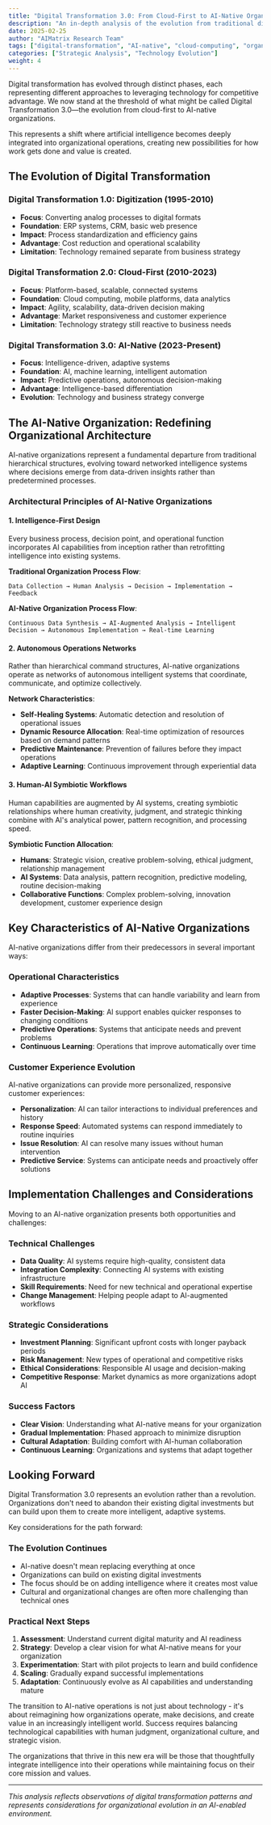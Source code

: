 ```yaml
---
title: "Digital Transformation 3.0: From Cloud-First to AI-Native Organizations"
description: "An in-depth analysis of the evolution from traditional digital transformation to AI-native organizational structures, exploring the strategic, technological, and cultural shifts defining the next generation of business"
date: 2025-02-25
author: "AIMatrix Research Team"
tags: ["digital-transformation", "AI-native", "cloud-computing", "organizational-change", "business-strategy", "technology-evolution", "enterprise-architecture"]
categories: ["Strategic Analysis", "Technology Evolution"]
weight: 4
---
```


Digital transformation has evolved through distinct phases, each representing different approaches to leveraging technology for competitive advantage. We now stand at the threshold of what might be called Digital Transformation 3.0—the evolution from cloud-first to AI-native organizations.

This represents a shift where artificial intelligence becomes deeply integrated into organizational operations, creating new possibilities for how work gets done and value is created.

## The Evolution of Digital Transformation

### Digital Transformation 1.0: Digitization (1995-2010)
- **Focus**: Converting analog processes to digital formats
- **Foundation**: ERP systems, CRM, basic web presence
- **Impact**: Process standardization and efficiency gains
- **Advantage**: Cost reduction and operational scalability
- **Limitation**: Technology remained separate from business strategy

### Digital Transformation 2.0: Cloud-First (2010-2023)
- **Focus**: Platform-based, scalable, connected systems
- **Foundation**: Cloud computing, mobile platforms, data analytics
- **Impact**: Agility, scalability, data-driven decision making
- **Advantage**: Market responsiveness and customer experience
- **Limitation**: Technology strategy still reactive to business needs

### Digital Transformation 3.0: AI-Native (2023-Present)
- **Focus**: Intelligence-driven, adaptive systems
- **Foundation**: AI, machine learning, intelligent automation
- **Impact**: Predictive operations, autonomous decision-making
- **Advantage**: Intelligence-based differentiation
- **Evolution**: Technology and business strategy converge

## The AI-Native Organization: Redefining Organizational Architecture

AI-native organizations represent a fundamental departure from traditional hierarchical structures, evolving toward networked intelligence systems where decisions emerge from data-driven insights rather than predetermined processes.

### Architectural Principles of AI-Native Organizations

#### 1. Intelligence-First Design
Every business process, decision point, and operational function incorporates AI capabilities from inception rather than retrofitting intelligence into existing systems.

**Traditional Organization Process Flow**:
```
Data Collection → Human Analysis → Decision → Implementation → Feedback
```

**AI-Native Organization Process Flow**:
```
Continuous Data Synthesis → AI-Augmented Analysis → Intelligent Decision → Autonomous Implementation → Real-time Learning
```

#### 2. Autonomous Operations Networks
Rather than hierarchical command structures, AI-native organizations operate as networks of autonomous intelligent systems that coordinate, communicate, and optimize collectively.

**Network Characteristics**:
- **Self-Healing Systems**: Automatic detection and resolution of operational issues
- **Dynamic Resource Allocation**: Real-time optimization of resources based on demand patterns
- **Predictive Maintenance**: Prevention of failures before they impact operations
- **Adaptive Learning**: Continuous improvement through experiential data

#### 3. Human-AI Symbiotic Workflows
Human capabilities are augmented by AI systems, creating symbiotic relationships where human creativity, judgment, and strategic thinking combine with AI's analytical power, pattern recognition, and processing speed.

**Symbiotic Function Allocation**:
- **Humans**: Strategic vision, creative problem-solving, ethical judgment, relationship management
- **AI Systems**: Data analysis, pattern recognition, predictive modeling, routine decision-making
- **Collaborative Functions**: Complex problem-solving, innovation development, customer experience design

## Key Characteristics of AI-Native Organizations

AI-native organizations differ from their predecessors in several important ways:

### Operational Characteristics
- **Adaptive Processes**: Systems that can handle variability and learn from experience
- **Faster Decision-Making**: AI support enables quicker responses to changing conditions  
- **Predictive Operations**: Systems that anticipate needs and prevent problems
- **Continuous Learning**: Operations that improve automatically over time

### Customer Experience Evolution
AI-native organizations can provide more personalized, responsive customer experiences:
- **Personalization**: AI can tailor interactions to individual preferences and history
- **Response Speed**: Automated systems can respond immediately to routine inquiries  
- **Issue Resolution**: AI can resolve many issues without human intervention
- **Predictive Service**: Systems can anticipate needs and proactively offer solutions

## Implementation Challenges and Considerations
Moving to an AI-native organization presents both opportunities and challenges:

### Technical Challenges
- **Data Quality**: AI systems require high-quality, consistent data
- **Integration Complexity**: Connecting AI systems with existing infrastructure
- **Skill Requirements**: Need for new technical and operational expertise
- **Change Management**: Helping people adapt to AI-augmented workflows

### Strategic Considerations
- **Investment Planning**: Significant upfront costs with longer payback periods
- **Risk Management**: New types of operational and competitive risks
- **Ethical Considerations**: Responsible AI usage and decision-making
- **Competitive Response**: Market dynamics as more organizations adopt AI

### Success Factors
- **Clear Vision**: Understanding what AI-native means for your organization
- **Gradual Implementation**: Phased approach to minimize disruption
- **Cultural Adaptation**: Building comfort with AI-human collaboration
- **Continuous Learning**: Organizations and systems that adapt together

## Looking Forward

Digital Transformation 3.0 represents an evolution rather than a revolution. Organizations don't need to abandon their existing digital investments but can build upon them to create more intelligent, adaptive systems.

Key considerations for the path forward:

### The Evolution Continues
- AI-native doesn't mean replacing everything at once
- Organizations can build on existing digital investments  
- The focus should be on adding intelligence where it creates most value
- Cultural and organizational changes are often more challenging than technical ones

### Practical Next Steps
1. **Assessment**: Understand current digital maturity and AI readiness
2. **Strategy**: Develop a clear vision for what AI-native means for your organization
3. **Experimentation**: Start with pilot projects to learn and build confidence
4. **Scaling**: Gradually expand successful implementations
5. **Adaptation**: Continuously evolve as AI capabilities and understanding mature

The transition to AI-native operations is not just about technology - it's about reimagining how organizations operate, make decisions, and create value in an increasingly intelligent world. Success requires balancing technological capabilities with human judgment, organizational culture, and strategic vision.

The organizations that thrive in this new era will be those that thoughtfully integrate intelligence into their operations while maintaining focus on their core mission and values.

---

*This analysis reflects observations of digital transformation patterns and represents considerations for organizational evolution in an AI-enabled environment.*